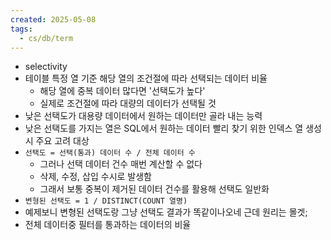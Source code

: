 ```yaml
---
created: 2025-05-08
tags:
  - cs/db/term
---
```

- selectivity
- 테이블 특정 열 기준 해당 열의 조건절에 따라 선택되는 데이터 비율
	- 해당 열에 중복 데이터 많다면 '선택도가 높다'
	- 실제로 조건절에 따라 대량의 데이터가 선택될 것
- 낮은 선택도가 대용량 데이터에서 원하는 데이터만 골라 내는 능력
- 낮은 선택도를 가지는 열은 SQL에서 원하는 데이터 빨리 찾기 위한 인덱스 열 생성 시 주요 고려 대상
- `선택도 = 선택(통과) 데이터 수 / 전체 데이터 수`
	- 그러나 선택 데이터 건수 매번 계산할 수 없다
	- 삭제, 수정, 삽입 수시로 발생함
	- 그래서 보통 중복이 제거된 데이터 건수를 활용해 선택도 일반화
- `변형된 선택도 = 1 / DISTINCT(COUNT 열명)`
- 예제보니 변형된 선택도랑 그냥 선택도 결과가 똑같이나오네 근데 원리는 몰겟;
- 전체 데이터중 필터를 통과하는 데이터의 비율